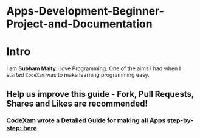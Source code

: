 # Apps-Development-Beginner-Project-and-Documentation
# Intro
I am **Subham Maity**
I love Programming. One of the aims I had when I started ```CodeXam``` was to make learning programming easy.
## Help us improve this guide - **Fork, Pull Requests, Shares and Likes are recommended**!
### [CodeXam wrote a Detailed Guide for making all Apps step-by-step: here](https://docs.google.com/document/d/132dPjSPRdhfKx6C5BVrMdz496IONL3C8BK9XtCRUGpA/edit?usp=sharing)
